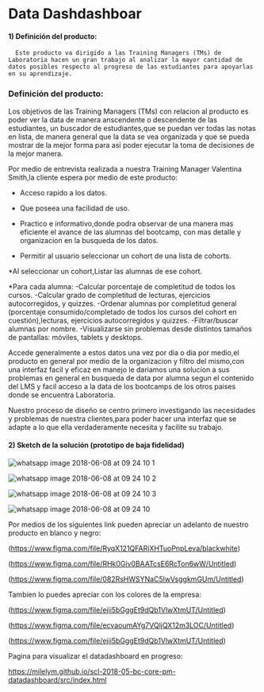 # Data Dashdashboar

#### 1) Definición del producto:
     
      Este producto va dirigido a las Training Managers (TMs) de Laboratoria hacen un gran trabajo al analizar la mayor cantidad de datos posibles respecto al progreso de las estudiantes para apoyarlas en su aprendizaje. 
 

### Definición del producto:
    

 Los objetivos de las Training Managers (TMs) con relacion al producto es poder ver la data de manera anscendente o descendente de las estudiantes, un buscador de estudiantes,que se puedan ver todas las notas en lista, de manera general que la data se vea organizada y que se pueda mostrar de la mejor forma para asi poder ejecutar la toma de decisiones de la mejor manera. 
 
 Por medio de entrevista realizada a nuestra Training Manager Valentina Smith,la cliente espera por medio de este producto:
 
 * Acceso rapido a los datos.
 
 * Que poseea una facilidad de uso.
 
 * Practico e informativo,donde podra observar de una manera mas eficiente el avance de las alumnas del bootcamp, con mas detalle y organizacion en la busqueda de los datos.

* Permitir al usuario seleccionar un cohort de una lista de cohorts.

*Al seleccionar un cohort,Listar las alumnas de ese cohort.

*Para cada alumna:
-Calcular porcentaje de completitud de todos los cursos.
-Calcular grado de completitud de lecturas, ejercicios autocorregidos, y quizzes.
-Ordenar alumnas por completitud general (porcentaje consumido/completado de todos los cursos del cohort en cuestión),lecturas, ejercicios autocorregidos y quizzes.
-Filtrar/buscar alumnas por nombre.
-Visualizarse sin problemas desde distintos tamaños de pantallas: móviles, tablets y desktops.

Accede generalmente a estos datos una vez por dia o dia por medio,el producto en general por medio de la organizacion y filtro del mismo,con una interfaz facil y eficaz en manejo le dariamos una solucion a sus problemas en general en busqueda de data por alumna segun el contenido del LMS y facil acceso a la data de los bootcamps de los otros paises donde se encuentra Laboratoria.

Nuestro proceso de diseño se centro primero investigando las necesidades y problemas de nuestra clientes,para poder hacer una interfaz que se adapte a lo que ella verdaderamente necesita y facilite su trabajo. 

#### 2) Sketch de la solución (prototipo de baja fidelidad)


![whatsapp image 2018-06-08 at 09 24 10 1](https://user-images.githubusercontent.com/39088630/41179128-991ab46a-6b37-11e8-8907-dc52f4a8eac2.jpeg)

![whatsapp image 2018-06-08 at 09 24 10 2](https://user-images.githubusercontent.com/39088630/41179140-a3edf276-6b37-11e8-98ad-a72fc32a693f.jpeg)

![whatsapp image 2018-06-08 at 09 24 10 3](https://user-images.githubusercontent.com/39088630/41179143-a92ba184-6b37-11e8-9b6c-c3c02e9bb432.jpeg)

![whatsapp image 2018-06-08 at 09 24 10](https://user-images.githubusercontent.com/39088630/41179150-ad927aea-6b37-11e8-9cc8-6a97f315e42b.jpeg)


Por medios de los siguientes link pueden apreciar un adelanto de nuestro producto  en blanco y negro: 

(https://www.figma.com/file/RyqX121QFARjXHTuoPnpLeva/blackwhite)

(https://www.figma.com/file/RHk0Giv0BAATcsE6RcTon6wW/Untitled)

(https://www.figma.com/file/082RsHWSYNaC5lwVsggkmGUm/Untitled)

Tambien lo puedes apreciar con los colores de la empresa:

(https://www.figma.com/file/ejii5bGggEt9dQb1VlwXtmUT/Untitled)

(https://www.figma.com/file/ecvaoumAYg7VQljQX12m3LOC/Untitled)

(https://www.figma.com/file/ejii5bGggEt9dQb1VlwXtmUT/Untitled)

Pagina para visualizar el datadashboard en progreso:

https://milelym.github.io/scl-2018-05-bc-core-pm-datadashboard/src/index.html






 
 
